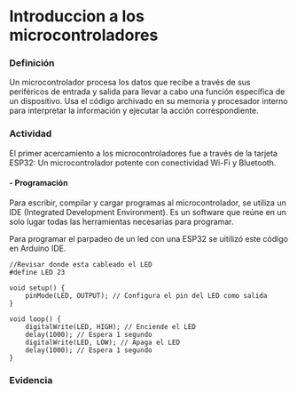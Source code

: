 # Introduccion a los microcontroladores 

### Definición

Un microcontrolador procesa los datos que recibe a través de sus periféricos de entrada y salida para llevar a cabo una función específica de un dispositivo. Usa el código archivado en su memoria y procesador interno para interpretar la información y ejecutar la acción correspondiente.

### Actividad

El primer acercamiento a los microcontroladores fue a través de la tarjeta ESP32: Un microcontrolador potente con conectividad Wi-Fi y Bluetooth.

#### - Programación

Para escribir, compilar y cargar programas al microcontrolador, se utiliza un IDE (Integrated Development Environment). Es un software que reúne en un solo lugar todas las herramientas necesarias para programar.

Para programar el parpadeo de un led con una ESP32 se uitilizó este código en Arduino IDE.

```codigo
//Revisar donde esta cableado el LED
#define LED 23

void setup() {
    pinMode(LED, OUTPUT); // Configura el pin del LED como salida
}

void loop() {
    digitalWrite(LED, HIGH); // Enciende el LED
    delay(1000); // Espera 1 segundo
    digitalWrite(LED, LOW); // Apaga el LED
    delay(1000); // Espera 1 segundo
}
```

### Evidencia
